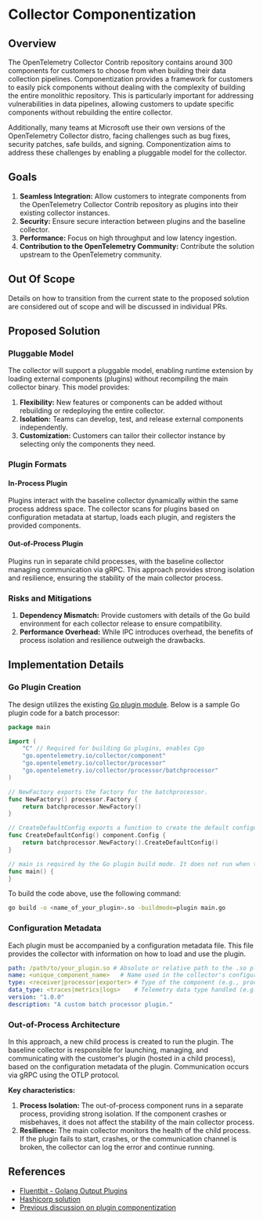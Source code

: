 # Collector Componentization

## Overview

The OpenTelemetry Collector Contrib repository contains around 300 components for customers to choose from when building their data collection pipelines. Componentization provides a framework for customers to easily pick components without dealing with the complexity of building the entire monolithic repository. This is particularly important for addressing vulnerabilities in data pipelines, allowing customers to update specific components without rebuilding the entire collector.

Additionally, many teams at Microsoft use their own versions of the OpenTelemetry Collector distro, facing challenges such as bug fixes, security patches, safe builds, and signing. Componentization aims to address these challenges by enabling a pluggable model for the collector.

## Goals

1. **Seamless Integration:** Allow customers to integrate components from the OpenTelemetry Collector Contrib repository as plugins into their existing collector instances.
2. **Security:** Ensure secure interaction between plugins and the baseline collector.
3. **Performance:** Focus on high throughput and low latency ingestion.
4. **Contribution to the OpenTelemetry Community:** Contribute the solution upstream to the OpenTelemetry community.

## Out Of Scope

Details on how to transition from the current state to the proposed solution are considered out of scope and will be discussed in individual PRs.

## Proposed Solution

### Pluggable Model

The collector will support a pluggable model, enabling runtime extension by loading external components (plugins) without recompiling the main collector binary. This model provides:

1. **Flexibility:** New features or components can be added without rebuilding or redeploying the entire collector.
2. **Isolation:** Teams can develop, test, and release external components independently.
3. **Customization:** Customers can tailor their collector instance by selecting only the components they need.

### Plugin Formats

#### In-Process Plugin

Plugins interact with the baseline collector dynamically within the same process address space. The collector scans for plugins based on configuration metadata at startup, loads each plugin, and registers the provided components.

#### Out-of-Process Plugin

Plugins run in separate child processes, with the baseline collector managing communication via gRPC. This approach provides strong isolation and resilience, ensuring the stability of the main collector process.

### Risks and Mitigations

1. **Dependency Mismatch:** Provide customers with details of the Go build environment for each collector release to ensure compatibility.
2. **Performance Overhead:** While IPC introduces overhead, the benefits of process isolation and resilience outweigh the drawbacks.

## Implementation Details

### Go Plugin Creation

The design utilizes the existing [Go plugin module](https://pkg.go.dev/plugin). Below is a sample Go plugin code for a batch processor:

```go
package main

import (
    "C" // Required for building Go plugins, enables Cgo
    "go.opentelemetry.io/collector/component"
    "go.opentelemetry.io/collector/processor"
    "go.opentelemetry.io/collector/processor/batchprocessor"
)

// NewFactory exports the factory for the batchprocessor.
func NewFactory() processor.Factory {
    return batchprocessor.NewFactory()
}

// CreateDefaultConfig exports a function to create the default configuration for the processor.
func CreateDefaultConfig() component.Config {
    return batchprocessor.NewFactory().CreateDefaultConfig()
}

// main is required by the Go plugin build mode. It does not run when the plugin is loaded.
func main() {
}
```

To build the code above, use the following command:

```bash
go build -o <name_of_your_plugin>.so -buildmode=plugin main.go
```

### Configuration Metadata

Each plugin must be accompanied by a configuration metadata file. This file provides the collector with information on how to load and use the plugin.

```yaml
path: /path/to/your_plugin.so # Absolute or relative path to the .so plugin file
name: <unique_component_name>   # Name used in the collector's configuration (e.g., mybatchprocessor)
type: <receiver|processor|exporter> # Type of the component (e.g., processor)
data_type: <traces|metrics|logs>    # Telemetry data type handled (e.g., traces)
version: "1.0.0"
description: "A custom batch processor plugin."
```

### Out-of-Process Architecture

In this approach, a new child process is created to run the plugin. The baseline collector is responsible for launching, managing, and communicating with the customer's plugin (hosted in a child process), based on the configuration metadata of the plugin. Communication occurs via gRPC using the OTLP protocol.

**Key characteristics:**

1. **Process Isolation:** The out-of-process component runs in a separate process, providing strong isolation. If the component crashes or misbehaves, it does not affect the stability of the main collector process.
2. **Resilience:** The main collector monitors the health of the child process. If the plugin fails to start, crashes, or the communication channel is broken, the collector can log the error and continue running.

## References

* [Fluentbit - Golang Output Plugins](https://docs.fluentbit.io/manual/development/golang-output-plugins)
* [Hashicorp solution](https://pkg.go.dev/github.com/hashicorp/go-plugin)
* [Previous discussion on plugin componentization](https://github.com/open-telemetry/opentelemetry-collector/issues/1005)
